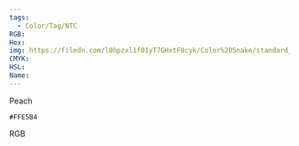 ```yaml
---
tags:
  - Color/Tag/NTC
RGB:
Hex:
img: https://filedn.com/l0hpzxl1f01yT7GHxtF8cyk/Color%20Snake/standard_csv_to_svg//FFE5B4.svg
CMYK:
HSL:
Name:
---
```

Peach
```palette
#FFE5B4
```
RGB
